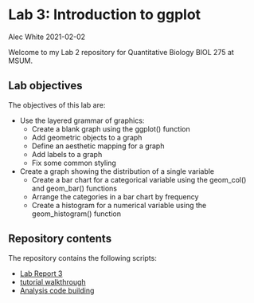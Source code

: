 Lab 3: Introduction to ggplot
================
Alec White
2021-02-02

Welcome to my Lab 2 repository for Quantitative Biology BIOL 275 at
MSUM.

## Lab objectives

The objectives of this lab are:

  - Use the layered grammar of graphics:
      - Create a blank graph using the ggplot() function
      - Add geometric objects to a graph
      - Define an aesthetic mapping for a graph
      - Add labels to a graph
      - Fix some common styling
  - Create a graph showing the distribution of a single variable
      - Create a bar chart for a categorical variable using the
        geom\_col() and geom\_bar() functions
      - Arrange the categories in a bar chart by frequency
      - Create a histogram for a numerical variable using the
        geom\_histogram() function

## Repository contents

The repository contains the following scripts:

  - [Lab Report 3](lab-report.md)
  - [tutorial walkthrough](Tutorial-walk-through.R)
  - [Analysis code building](analysis%20code%20building.R)
